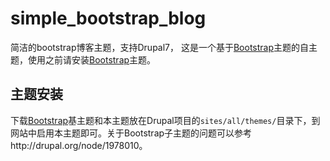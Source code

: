 # simple_bootstrap_blog
简洁的bootstrap博客主题，支持Drupal7，
这是一个基于[Bootstrap](https://drupal.org/project/bootstrap)主题的自主题，使用之前请安装[Bootstrap](https://drupal.org/project/bootstrap)主题。

## 主题安装
下载[Bootstrap](https://drupal.org/project/bootstrap)基主题和本主题放在Drupal项目的`sites/all/themes/`目录下，到网站中启用本主题即可。关于Bootstrap子主题的问题可以参考http://drupal.org/node/1978010。


